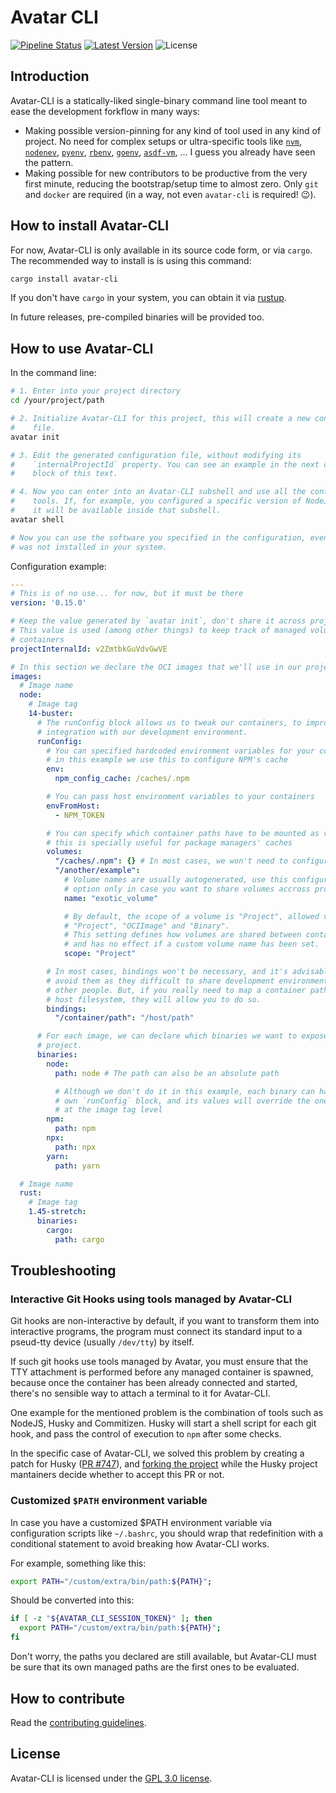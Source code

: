 # Avatar CLI

[![Pipeline Status]][Dev Commits] [![Latest Version]][crates.io] ![License]

## Introduction

Avatar-CLI is a statically-liked single-binary command line tool meant to ease
the development forkflow in many ways:
  - Making possible version-pinning for any kind of tool used in any kind of
    project. No need for complex setups or ultra-specific tools like
    [`nvm`](https://github.com/nvm-sh/nvm),
    [`nodenev`](https://ekalinin.github.io/nodeenv/),
    [`pyenv`](https://github.com/pyenv/pyenv),
    [`rbenv`](https://github.com/rbenv/rbenv),
    [`goenv`](https://github.com/syndbg/goenv),
    [`asdf-vm`](https://asdf-vm.com), ... I guess you already have seen the
    pattern.
  - Making possible for new contributors to be productive from the very first
    minute, reducing the bootstrap/setup time to almost zero. Only `git` and
    `docker` are required (in a way, not even `avatar-cli` is required! 😉).

## How to install Avatar-CLI

For now, Avatar-CLI is only available in its source code form, or via `cargo`.
The recommended way to install is is using this command:
```bash
cargo install avatar-cli
```

If you don't have `cargo` in your system, you can obtain it via
[rustup](https://rustup.rs/).

In future releases, pre-compiled binaries will be provided too.

## How to use Avatar-CLI

In the command line:
```bash
# 1. Enter into your project directory
cd /your/project/path

# 2. Initialize Avatar-CLI for this project, this will create a new config
#    file.
avatar init

# 3. Edit the generated configuration file, without modifying its
#    `internalProjectId` property. You can see an example in the next code
#    block of this text.

# 4. Now you can enter into an Avatar-CLI subshell and use all the configured
#    tools. If, for example, you configured a specific version of NodeJS, then
#    it will be available inside that subshell.
avatar shell

# Now you can use the software you specified in the configuration, even if it
# was not installed in your system.
```

Configuration example:
```yaml
---
# This is of no use... for now, but it must be there
version: '0.15.0'

# Keep the value generated by `avatar init`, don't share it across projects.
# This value is used (among other things) to keep track of managed volumes and
# containers
projectInternalId: v2ZmtbkGuVdvGwVE

# In this section we declare the OCI images that we'll use in our project
images:
  # Image name
  node:
    # Image tag
    14-buster:
      # The runConfig block allows us to tweak our containers, to improve their
      # integration with our development environment.
      runConfig:
        # You can specified hardcoded environment variables for your containers,
        # in this example we use this to configure NPM's cache
        env:
          npm_config_cache: /caches/.npm

        # You can pass host environment variables to your containers
        envFromHost:
          - NPM_TOKEN

        # You can specify which container paths have to be mounted as volumes,
        # this is specially useful for package managers' caches
        volumes:
          "/caches/.npm": {} # In most cases, we won't need to configure volumes
          "/another/example":
            # Volume names are usually autogenerated, use this configuration
            # option only in case you want to share volumes accross projects
            name: "exotic_volume"

            # By default, the scope of a volume is "Project", allowed values are
            # "Project", "OCIImage" and "Binary".
            # This setting defines how volumes are shared between containers,
            # and has no effect if a custom volume name has been set.
            scope: "Project"

        # In most cases, bindings won't be necessary, and it's advisable to
        # avoid them as they difficult to share development environments with
        # other people. But, if you really need to map a container path to your
        # host filesystem, they will allow you to do so.
        bindings:
          "/container/path": "/host/path"

      # For each image, we can declare which binaries we want to expose to our
      # project.
      binaries:
        node:
          path: node # The path can also be an absolute path

          # Although we don't do it in this example, each binary can have its
          # own `runConfig` block, and its values will override the ones defined
          # at the image tag level
        npm:
          path: npm
        npx:
          path: npx
        yarn:
          path: yarn

  # Image name
  rust:
    # Image tag
    1.45-stretch:
      binaries:
        cargo:
          path: cargo
```

## Troubleshooting

### Interactive Git Hooks using tools managed by Avatar-CLI

Git hooks are non-interactive by default, if you want to transform them into
interactive programs, the program must connect its standard input to a
pseud-tty device (usually `/dev/tty`) by itself.

If such git hooks use tools managed by Avatar, you must ensure that the TTY
attachment is performed before any managed container is spawned, because once
the container has been already connected and started, there's no sensible
way to attach a terminal to it for Avatar-CLI.

One example for the mentioned problem is the combination of tools such as
NodeJS, Husky and Commitizen. Husky will start a shell script for each git hook,
and pass the control of execution to `npm` after some checks.

In the specific case of Avatar-CLI, we solved this problem by creating a patch
for Husky ([PR #747](https://github.com/typicode/husky/pull/747)), and [forking
the project](https://www.npmjs.com/package/@coderspirit/husky-fork) while the
Husky project mantainers decide whether to accept this PR or not.

### Customized `$PATH` environment variable

In case you have a customized $PATH environment variable via configuration
scripts like `~/.bashrc`, you should wrap that redefinition with a conditional
statement to avoid breaking how Avatar-CLI works.

For example, something like this:
```bash
export PATH="/custom/extra/bin/path:${PATH}";
```

Should be converted into this:
```bash
if [ -z "${AVATAR_CLI_SESSION_TOKEN}" ]; then
  export PATH="/custom/extra/bin/path:${PATH}";
fi
```

Don't worry, the paths you declared are still available, but Avatar-CLI must be
sure that its own managed paths are the first ones to be evaluated.

## How to contribute

Read the [contributing guidelines](CONTRIBUTING.md).

## License

Avatar-CLI is licensed under the [GPL 3.0 license](LICENSE).

[crates.io]: https://crates.io/crates/avatar-cli
[Dev Commits]: https://gitlab.com/avatar-cli/avatar-cli/-/commits/dev
[License]: https://img.shields.io/crates/l/avatar-cli.svg
[Latest Version]: https://img.shields.io/crates/v/avatar-cli.svg
[Pipeline Status]: https://gitlab.com/avatar-cli/avatar-cli/badges/dev/pipeline.svg
